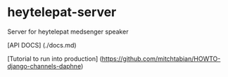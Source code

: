 # heytelepat-server
Server for heytelepat medsenger speaker

[API DOCS]
(./docs.md)

[Tutorial to run into production]
(https://github.com/mitchtabian/HOWTO-django-channels-daphne)